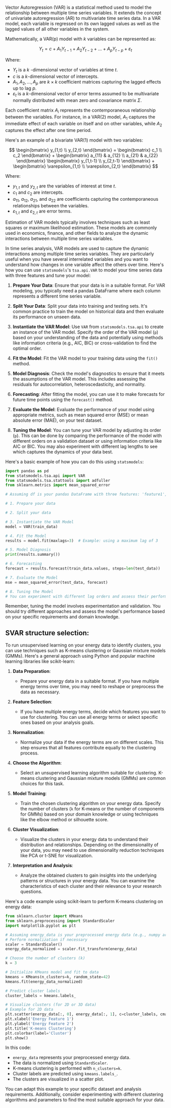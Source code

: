 
Vector Autoregression (VAR) is a statistical method used to model the relationship between multiple time series variables. It extends the concept of univariate autoregression (AR) to multivariate time series data. In a VAR model, each variable is regressed on its own lagged values as well as the lagged values of all other variables in the system.

Mathematically, a VAR(p) model with $k$ variables can be represented as:

$$
Y_t = c + A_1 Y_{t-1} + A_2 Y_{t-2} + \ldots + A_p Y_{t-p} + \varepsilon_t
$$

Where:
- $Y_t$ is a $k$ -dimensional vector of variables at time $t$.
- $c$ is a $k$-dimensional vector of intercepts.
- $A_1, A_2, \ldots, A_p$ are $k \times k$ coefficient matrices capturing the lagged effects up to lag $p$.
- $\varepsilon_t$ is a $k$-dimensional vector of error terms assumed to be multivariate normally distributed with mean zero and covariance matrix $\Sigma$.

Each coefficient matrix $A_i$ represents the contemporaneous relationship between the variables. For instance, in a VAR(2) model, $A_1$ captures the immediate effect of each variable on itself and on other variables, while $A_2$ captures the effect after one time period.

Here's an example of a bivariate VAR(1) model with two variables:

$$
\begin{bmatrix} 
y_{1,t} \\ 
y_{2,t} 
\end{bmatrix} = 
\begin{bmatrix} 
c_1 \\ 
c_2 
\end{bmatrix} +
\begin{bmatrix} 
a_{11} & a_{12} \\ 
a_{21} & a_{22} 
\end{bmatrix}
\begin{bmatrix} 
y_{1,t-1} \\ 
y_{2,t-1} 
\end{bmatrix} +
\begin{bmatrix} 
\varepsilon_{1,t} \\ 
\varepsilon_{2,t} 
\end{bmatrix}
$$

Where:
- $y_{1,t}$ and $y_{2,t}$ are the variables of interest at time $t$.
- $c_1$ and $c_2$ are intercepts.
- $a_{11}$, $a_{12}$, $a_{21}$, and $a_{22}$  are coefficients capturing the contemporaneous relationships between the variables.
- $\varepsilon_{1,t}$ and $\varepsilon_{2,t}$ are error terms.

Estimation of VAR models typically involves techniques such as least squares or maximum likelihood estimation. These models are commonly used in economics, finance, and other fields to analyze the dynamic interactions between multiple time series variables.


In time series analysis, VAR models are used to capture the dynamic interactions among multiple time series variables. They are particularly useful when you have several interrelated variables and you want to understand how changes in one variable affect the others over time. Here's how you can use `statsmodels`'s `tsa.api.VAR` to model your time series data with three features and tune your model:

1. **Prepare Your Data**: Ensure that your data is in a suitable format. For VAR modeling, you typically need a pandas DataFrame where each column represents a different time series variable.

2. **Split Your Data**: Split your data into training and testing sets. It's common practice to train the model on historical data and then evaluate its performance on unseen data.

3. **Instantiate the VAR Model**: Use `VAR` from `statsmodels.tsa.api` to create an instance of the VAR model. Specify the order of the VAR model (`p`) based on your understanding of the data and potentially using methods like information criteria (e.g., AIC, BIC) or cross-validation to find the optimal order.

4. **Fit the Model**: Fit the VAR model to your training data using the `fit()` method.

5. **Model Diagnosis**: Check the model's diagnostics to ensure that it meets the assumptions of the VAR model. This includes assessing the residuals for autocorrelation, heteroscedasticity, and normality.

6. **Forecasting**: After fitting the model, you can use it to make forecasts for future time points using the `forecast()` method.

7. **Evaluate the Model**: Evaluate the performance of your model using appropriate metrics, such as mean squared error (MSE) or mean absolute error (MAE), on your test dataset.

8. **Tuning the Model**: You can tune your VAR model by adjusting its order (`p`). This can be done by comparing the performance of the model with different orders on a validation dataset or using information criteria like AIC or BIC. You may also experiment with different lag lengths to see which captures the dynamics of your data best.

Here's a basic example of how you can do this using `statsmodels`:

```python
import pandas as pd
from statsmodels.tsa.api import VAR
from statsmodels.tsa.stattools import adfuller
from sklearn.metrics import mean_squared_error

# Assuming df is your pandas DataFrame with three features: 'feature1', 'feature2', 'feature3'

# 1. Prepare your data

# 2. Split your data

# 3. Instantiate the VAR Model
model = VAR(train_data)

# 4. Fit the Model
results = model.fit(maxlags=3)  # Example: using a maximum lag of 3

# 5. Model Diagnosis
print(results.summary())

# 6. Forecasting
forecast = results.forecast(train_data.values, steps=len(test_data))

# 7. Evaluate the Model
mse = mean_squared_error(test_data, forecast)

# 8. Tuning the Model
# You can experiment with different lag orders and assess their performance
```

Remember, tuning the model involves experimentation and validation. You should try different approaches and assess the model's performance based on your specific requirements and domain knowledge.

## SVAR structure selection:

To run unsupervised learning on your energy data to identify clusters, you can use techniques such as K-means clustering or Gaussian mixture models (GMMs). Here's a general approach using Python and popular machine learning libraries like scikit-learn:

1. **Data Preparation**:
   - Prepare your energy data in a suitable format. If you have multiple energy terms over time, you may need to reshape or preprocess the data as necessary.

2. **Feature Selection**:
   - If you have multiple energy terms, decide which features you want to use for clustering. You can use all energy terms or select specific ones based on your analysis goals.

3. **Normalization**:
   - Normalize your data if the energy terms are on different scales. This step ensures that all features contribute equally to the clustering process.

4. **Choose the Algorithm**:
   - Select an unsupervised learning algorithm suitable for clustering. K-means clustering and Gaussian mixture models (GMMs) are common choices for this task.

5. **Model Training**:
   - Train the chosen clustering algorithm on your energy data. Specify the number of clusters (`k` for K-means or the number of components for GMMs) based on your domain knowledge or using techniques like the elbow method or silhouette score.

6. **Cluster Visualization**:
   - Visualize the clusters in your energy data to understand their distribution and relationships. Depending on the dimensionality of your data, you may need to use dimensionality reduction techniques like PCA or t-SNE for visualization.

7. **Interpretation and Analysis**:
   - Analyze the obtained clusters to gain insights into the underlying patterns or structures in your energy data. You can examine the characteristics of each cluster and their relevance to your research questions.

Here's a code example using scikit-learn to perform K-means clustering on energy data:

```python
from sklearn.cluster import KMeans
from sklearn.preprocessing import StandardScaler
import matplotlib.pyplot as plt

# Assuming energy_data is your preprocessed energy data (e.g., numpy array)
# Perform normalization if necessary
scaler = StandardScaler()
energy_data_normalized = scaler.fit_transform(energy_data)

# Choose the number of clusters (k)
k = 3

# Initialize KMeans model and fit to data
kmeans = KMeans(n_clusters=k, random_state=42)
kmeans.fit(energy_data_normalized)

# Predict cluster labels
cluster_labels = kmeans.labels_

# Visualize clusters (for 2D or 3D data)
# Example for 2D data
plt.scatter(energy_data[:, 0], energy_data[:, 1], c=cluster_labels, cmap='viridis')
plt.xlabel('Energy Feature 1')
plt.ylabel('Energy Feature 2')
plt.title('K-means Clustering')
plt.colorbar(label='Cluster')
plt.show()
```

In this code:
- `energy_data` represents your preprocessed energy data.
- The data is normalized using `StandardScaler`.
- K-means clustering is performed with `n_clusters=k`.
- Cluster labels are predicted using `kmeans.labels_`.
- The clusters are visualized in a scatter plot.

You can adapt this example to your specific dataset and analysis requirements. Additionally, consider experimenting with different clustering algorithms and parameters to find the most suitable approach for your data.
